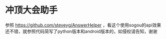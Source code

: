 # 冲顶大会助手  
参照 https://github.com/steveyg/AnswerHelper ，看这个使用sogou的api效果还不错，就参照代码简写了python版本和android版本的，如侵权请告知，谢谢  